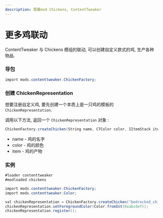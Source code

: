 ```yaml
---
description: 需要mod Chickens, ContentTweaker
---
```


# 更多鸡联动

ContentTweaker 与 Chickens 模组的联动, 可以创建自定义款式的鸡, 生产各种物品.

### 导包
```csharp
import mods.contenttweaker.ChickenFactory;
```

### 创建 ChickenRepresentation

想要注册自定义鸡, 要先创建一个本质上是一只鸡的模板的 ``ChickenRepresentation``.

调用以下方法, 返回一个 ``ChickenRepresentation`` 对象 :

```csharp
ChickenFactory.createChicken(String name, CTColor color, IItemStack item);
```
* name - 鸡的名字
* color - 鸡的颜色
* item - 鸡的产物


### 实例
```csharp
#loader contenttweaker
#modloaded chickens

import mods.contenttweaker.ChickenFactory;
import mods.contenttweaker.Color;

val chickenRepresentation = ChickenFactory.createChicken("bedrocked_chicken", Color.fromInt(0xffffff), <item:minecraft:bedrock>);
chickenRepresentation.setForegroundColor(Color.fromInt(0xabcdef));
chickenRepresentation.register();
```
